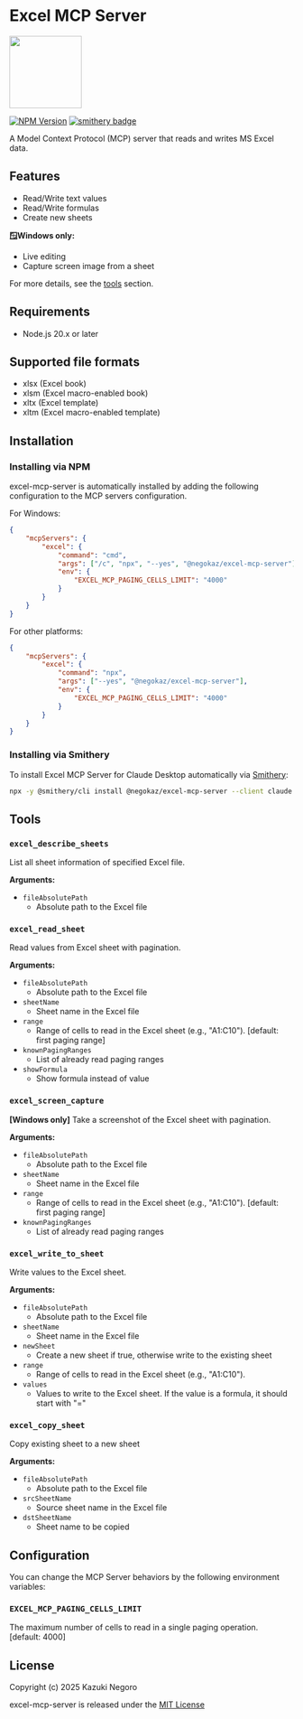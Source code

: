 # Excel MCP Server

<img src="https://github.com/negokaz/excel-mcp-server/blob/main/docs/img/icon-800.png?raw=true" width="128">

[![NPM Version](https://img.shields.io/npm/v/@negokaz/excel-mcp-server)](https://www.npmjs.com/package/@negokaz/excel-mcp-server)
[![smithery badge](https://smithery.ai/badge/@negokaz/excel-mcp-server)](https://smithery.ai/server/@negokaz/excel-mcp-server)

A Model Context Protocol (MCP) server that reads and writes MS Excel data.

## Features

- Read/Write text values
- Read/Write formulas
- Create new sheets

**🪟Windows only:**
- Live editing
- Capture screen image from a sheet

For more details, see the [tools](#tools) section.

## Requirements

- Node.js 20.x or later

## Supported file formats

- xlsx (Excel book)
- xlsm (Excel macro-enabled book)
- xltx (Excel template)
- xltm (Excel macro-enabled template)

## Installation

### Installing via NPM

excel-mcp-server is automatically installed by adding the following configuration to the MCP servers configuration.

For Windows:
```json
{
    "mcpServers": {
        "excel": {
            "command": "cmd",
            "args": ["/c", "npx", "--yes", "@negokaz/excel-mcp-server"],
            "env": {
                "EXCEL_MCP_PAGING_CELLS_LIMIT": "4000"
            }
        }
    }
}
```

For other platforms:
```json
{
    "mcpServers": {
        "excel": {
            "command": "npx",
            "args": ["--yes", "@negokaz/excel-mcp-server"],
            "env": {
                "EXCEL_MCP_PAGING_CELLS_LIMIT": "4000"
            }
        }
    }
}
```

### Installing via Smithery

To install Excel MCP Server for Claude Desktop automatically via [Smithery](https://smithery.ai/server/@negokaz/excel-mcp-server):

```bash
npx -y @smithery/cli install @negokaz/excel-mcp-server --client claude
```

<h2 id="tools">Tools</h2>

### `excel_describe_sheets`

List all sheet information of specified Excel file.

**Arguments:**
- `fileAbsolutePath`
    - Absolute path to the Excel file

### `excel_read_sheet`

Read values from Excel sheet with pagination.

**Arguments:**
- `fileAbsolutePath`
    - Absolute path to the Excel file
- `sheetName`
    - Sheet name in the Excel file
- `range`
    - Range of cells to read in the Excel sheet (e.g., "A1:C10"). [default: first paging range]
- `knownPagingRanges`
    - List of already read paging ranges
- `showFormula`
    - Show formula instead of value

### `excel_screen_capture`

**[Windows only]** Take a screenshot of the Excel sheet with pagination.

**Arguments:**
- `fileAbsolutePath`
    - Absolute path to the Excel file
- `sheetName`
    - Sheet name in the Excel file
- `range`
    - Range of cells to read in the Excel sheet (e.g., "A1:C10"). [default: first paging range]
- `knownPagingRanges`
    - List of already read paging ranges

### `excel_write_to_sheet`

Write values to the Excel sheet.

**Arguments:**
- `fileAbsolutePath`
    - Absolute path to the Excel file
- `sheetName`
    - Sheet name in the Excel file
- `newSheet`
    - Create a new sheet if true, otherwise write to the existing sheet
- `range`
    - Range of cells to read in the Excel sheet (e.g., "A1:C10").
- `values`
    - Values to write to the Excel sheet. If the value is a formula, it should start with "="

### `excel_copy_sheet`

Copy existing sheet to a new sheet

**Arguments:**
- `fileAbsolutePath`
    - Absolute path to the Excel file
- `srcSheetName`
    - Source sheet name in the Excel file
- `dstSheetName`
    - Sheet name to be copied

<h2 id="configuration">Configuration</h2>

You can change the MCP Server behaviors by the following environment variables:

### `EXCEL_MCP_PAGING_CELLS_LIMIT`

The maximum number of cells to read in a single paging operation.  
[default: 4000]

## License

Copyright (c) 2025 Kazuki Negoro

excel-mcp-server is released under the [MIT License](LICENSE)

